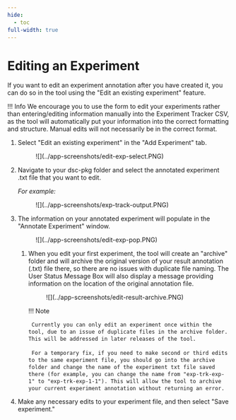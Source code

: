 ```yaml
---
hide:
  - toc
full-width: true
---
```


# Editing an Experiment

If you want to edit an experiment annotation after you have created it, you can do so in the tool using the "Edit an existing experiment" feature. 

!!! Info
    We encourage you to use the form to edit your experiments rather than entering/editing information manually into the Experiment Tracker CSV, as the tool will automatically put your information into the correct formatting and structure. Manual edits will not necessarily be in the correct format.


1. Select "Edit an existing experiment" in the "Add Experiment" tab.

    <figure markdown>
        ![](../app-screenshots/edit-exp-select.PNG)
        <figcaption></figcaption>
    </figure>

2. Navigate to your dsc-pkg folder and select the annotated experiment .txt file that you want to edit.

    *For example:*

    <figure markdown>
        ![](../app-screenshots/exp-track-output.PNG)
        <figcaption></figcaption>
    </figure>

3. The information on your annotated experiment will populate in the "Annotate Experiment" window.

    <figure markdown>
        ![](../app-screenshots/edit-exp-pop.PNG)
        <figcaption></figcaption>
    </figure>

    1. When you edit your first experiment, the tool will create an "archive" folder and will archive the original version of your result annotation (.txt) file there, so there are no issues with duplicate file naming. The User Status Message Box will also display a message providing information on the location of the original annotation file.

        <figure markdown>
            ![](../app-screenshots/edit-result-archive.PNG)
            <figcaption></figcaption>
        </figure>
    
        !!! Note
    
            Currently you can only edit an experiment once within the tool, due to an issue of duplicate files in the archive folder. This will be addressed in later releases of the tool. 
            
            For a temporary fix, if you need to make second or third edits to the same experiment file, you should go into the archive folder and change the name of the experiment txt file saved there (for example, you can change the name from "exp-trk-exp-1" to "exp-trk-exp-1-1"). This will allow the tool to archive your current experiment annotation without returning an error.
        

4. Make any necessary edits to your experiment file, and then select "Save experiment."